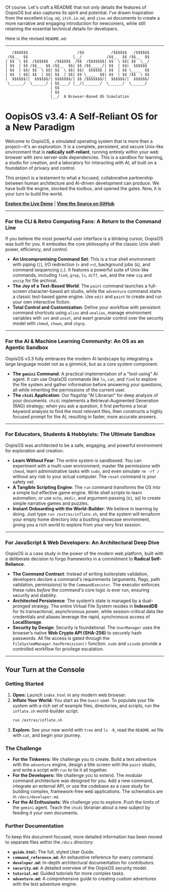 Of course. Let's craft a README that not only details the features of OopisOS but also captures its spirit and potential. I've drawn inspiration from the excellent `blog.md`, `itch.io.md`, and `zine.md` documents to create a more narrative and engaging introduction for newcomers, while still retaining the essential technical details for developers.

Here is the revised `README.md`:

-----

```
   /$$$$$$                      /$$            /$$$$$$   /$$$$$$
 /$$__  $$                    |__/           /$$__  $$ /$$__  $$
| $$  \ $$  /$$$$$$   /$$$$$$  /$$  /$$$$$$$| $$  \ $$| $$  \__/
| $$  | $$ /$$__  $$ /$$__  $$| $$ /$$_____/| $$  | $$|  $$$$$$
| $$  | $$| $$  \ $$| $$  \ $$| $$|  $$$$$$ | $$  | $$ \____  $$
| $$  | $$| $$  | $$| $$  | $$| $$ \____  $$| $$  | $$ /$$  \ $$
|  $$$$$$/|  $$$$$$/| $$$$$$$/| $$ /$$$$$$$/|  $$$$$$/|  $$$$$$/
 \______/  \______/ | $$____/ |__/|_______/  \______/  \______/
                    | $$
                    | $$
                    |__/  A Browser-Based OS Simulation
```

# OopisOS v3.4: A Self-Reliant OS for a New Paradigm

Welcome to OopisOS, a simulated operating system that is more than a project—it's an exploration. It is a complete, persistent, and secure Unix-like environment that is **radically self-reliant**, running entirely within your web browser with zero server-side dependencies. This is a sandbox for learning, a studio for creation, and a laboratory for interacting with AI, all built on a foundation of privacy and control.

This project is a testament to what a focused, collaborative partnership between human architecture and AI-driven development can produce. We have built the engine, stocked the toolbox, and opened the gates. Now, it is your turn to build the world.

**[Explore the Live Demo](https://aedmark.github.io/Oopis-OS)** | **[View the Source on GitHub](https://github.com/aedmark/oopis-os)**

-----

### For the CLI & Retro Computing Fans: A Return to the Command Line

If you believe the most powerful user interface is a blinking cursor, OopisOS was built for you. It embodies the core philosophy of the classic Unix shell: power, efficiency, and control.

  * **An Uncompromising Command Set**: This is a true shell environment with piping (`|`), I/O redirection (`>` and `>>`), background jobs (`&`), and command sequencing (`;`). It features a powerful suite of Unix-like commands, including `find`, `grep`, `ls`, `diff`, `awk`, and the new `zip` and `unzip` for file archival.
  * **The Joy of a Text-Based World**: The `paint` command launches a full-screen character-based art studio, while the `adventure` command starts a classic text-based game engine. Use `edit` and `paint` to create and run your own interactive fiction.
  * **Total Control and Customization**: Define your workflow with persistent command shortcuts using `alias` and `unalias`, manage environment variables with `set` and `unset`, and exert granular control over the security model with `chmod`, `chown`, and `chgrp`.

-----

### For the AI & Machine Learning Community: An OS as an Agentic Sandbox

OopisOS v3.3 fully embraces the modern AI landscape by integrating a large language model not as a gimmick, but as a core system component.

  * **The `gemini` Command**: A practical implementation of a "tool-using" AI agent. It can use OopisOS commands like `ls`, `cat`, and `find` to explore the file system and gather information before answering your questions, all while inheriting the permissions of the current user.
  * **The `chidi` Application**: Our flagship "AI Librarian" for deep analysis of your documents. `chidi` implements a Retrieval-Augmented Generation (RAG) strategy; when you ask a question, it first performs a local keyword analysis to find the most relevant files, then constructs a highly focused prompt for the AI, resulting in faster, more accurate answers.

-----

### For Educators, Students & Hobbyists: The Ultimate Sandbox

OopisOS was architected to be a safe, engaging, and powerful environment for exploration and creation.

  * **Learn Without Fear**: The entire system is sandboxed. You can experiment with a multi-user environment, master file permissions with `chmod`, learn administrative tasks with `sudo`, and even simulate `rm -rf /` without any risk to your actual computer. The `reset` command is your safety net.
  * **A Tangible Scripting Engine**: The `run` command transforms the OS into a simple but effective game engine. Write shell scripts to learn automation, or use `echo`, `mkdir`, and argument-passing (`$1`, `$@`) to create simple narrative games and puzzles.
  * **Instant Onboarding with the World-Builder**: We believe in learning by doing. Just type `run /extras/inflate.sh`, and the system will terraform your empty home directory into a bustling showcase environment, giving you a rich world to explore from your very first session.

-----

### For JavaScript & Web Developers: An Architectural Deep Dive

OopisOS is a case study in the power of the modern web platform, built with a deliberate decision to forgo frameworks in a commitment to **Radical Self-Reliance**.

  * **The Command Contract**: Instead of writing boilerplate validation, developers *declare* a command's requirements (arguments, flags, path validation, permissions) to the `CommandExecutor`. The executor enforces these rules *before* the command's core logic is ever run, ensuring security and stability.
  * **Architected Persistence**: The system’s state is managed by a dual-pronged strategy. The entire Virtual File System resides in **IndexedDB** for its transactional, asynchronous power, while session-critical data like credentials and aliases leverage the rapid, synchronous access of **LocalStorage**.
  * **Security by Design**: Security is foundational. The `UserManager` uses the browser’s native **Web Crypto API (SHA-256)** to securely hash passwords. All file access is gated through the `FileSystemManager.hasPermission()` function. `sudo` and `visudo` provide a controlled workflow for privilege escalation.

-----

## Your Turn at the Console

### Getting Started

1.  **Open:** Launch `index.html` in any modern web browser.
2.  **Inflate Your World:** You start as the `Guest` user. To populate your file system with a rich set of example files, directories, and scripts, run the `inflate.sh` world-builder script.
    ```bash
    run /extras/inflate.sh
    ```
3.  **Explore:** See your new world with `tree` and `ls -R`, read the `README.md` file with `cat`, and begin your journey.

### The Challenge

  * **For the Tinkerers:** We challenge you to create. Build a text adventure with the `adventure` engine, design a title screen with the `paint` studio, and write a script with `run` to tie it all together.
  * **For the Developers:** We challenge you to extend. The modular command architecture was designed for you. Add a new command, integrate an external API, or use the codebase as a case study for building complex, framework-free web applications. The schematics are in `/docs/developer.md`.
  * **For the AI Enthusiasts:** We challenge you to explore. Push the limits of the `gemini` agent. Teach the `chidi` librarian about a new subject by feeding it your own documents.

### Further Documentation

To keep this document focused, more detailed information has been moved to separate files within the `/docs` directory:

  * **`guide.html`:** The full, styled User Guide.
  * **`command_reference.md`:** An exhaustive reference for every command.
  * **`developer.md`:** In-depth architectural documentation for contributors.
  * **`security.md`:** A detailed overview of the OopisOS security model.
  * **`tutorial.md`:** Guided tutorials for more complex tasks.
  * **`adventure.md`:** A comprehensive guide to creating custom adventures with the text adventure engine.